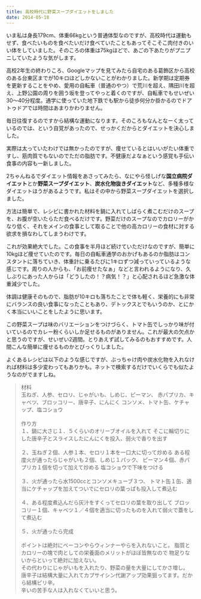 ```yaml
---
title: 高校時代に野菜スープダイエットをしました
date: 2014-05-18
---
```


いま私は身長179cm、体重66kgという普通体型なのですが、高校時代は運動もせず、食べたいものを食べたいだけ食べていたこともあってそこそこ肉付きのいい体をしていました。そのころの体重は75kgほどで、あごの下あたりがプニプニしていたような気がします。

高校2年生の終わりころ、Googleマップを見てみたら自宅のある葛飾区から高校のある台東区までが10キロほどしかないことがわかりました。新学期は定期券を更新することをやめ、愛用の自転車（普通のやつ）で荒川を超え、隅田川を超え、上野公園の周りを囲う坂を登ってやっと着くのですが、自転車でもせいぜい30〜40分程度。通学に使っていた地下鉄でも駅から徒歩何分か掛かるのでドアトゥドアでは時間はあまりかわりません。

毎日往復するのですから結構な運動になります。そのころもなんとなーく太っているのでは、という自覚があったので、せっかくだからとダイエットを決心しました。

実際は太っていたわけでは無かったのですが、痩せているとはいいがたい体重ですし、筋肉質でもないのでただの脂肪です。不健康だよなぁという感覚も手伝い食事の内容も一新しました。

2ちゃんねるでダイエット情報をあさってみたら、なにやら怪しげな**国立病院ダイエット**とか**野菜スープダイエット**、**炭水化物抜きダイエット**など、多種多様なダイエットほうがあるようです。私はその中から野菜スープダイエットを選択しました。

方法は簡単で、レシピに書かれた材料を鍋に入れてしばらく煮こむだけのスープを、お腹が空いたらただ食べるだけです。野菜だけのスープなのでカロリーがかなり低く、それをメインの食事として取ることで他の高カロリーの食材に対する欲求を損なわしてしまうわけです。

これが効果絶大でした。この食事を半月ほど続けていただけなのですが、簡単に10kgほど痩せていたのです。毎日の自転車通学のおかげもあるのか脂肪はコンスタントに落ちていき、体重計に乗るたびに1キロずつ減っていっているような感じです。周りの人からも、「お前痩せたなぁ」などと言われるようになり、久しぶりにあった人からは「どうしたの！？病気！？」と心配されるほど急激な体重減少でした。

体調は健康そのもので、脂肪が10キロも落ちたことで体も軽く、栄養的にも非常にバランスの良い食事になったこともあり、デトックスとでもいうのか、とにかく本当にいいことをしたように思います。

この野菜スープは味のバリエーションをつけづらく、トマト缶でしっかり味が付いているのでカレー粉くらいしか足せるものがありません。これが最大の欠点かと思うのですが、せいぜい2週間。とりあえず試してみるのもおすすめです。人間こんな簡単に痩せるものかとびっくりしました。

よくあるレシピは以下のような感じですが、ぶっちゃけ肉や炭水化物を入れなければ材料は多少変わってもありかも。ネットで検索するだけでいくらでも似たようなのがでますしね。

<blockquote>
材料<br>
玉ねぎ、人参、セロリ、じゃがいも、しめじ、ピーマン、
赤パプリカ、キャベツ、ブロッコリー、唐辛子、にんにく
コンソメ、トマト缶、ケチャップ、塩コショウ
<br><br>
作り方<br>
１、鍋に大さじ１．５くらいのオリーブオイルを入れて
そこに輪切りにした唐辛子とスライスしたにんにくを投入、弱火で香りを出す
<br><br>
２、玉ねぎ２個、人参１本、セロリ１本を一口大に切って炒める
ある程度火が通ったらじゃがいも２個、しめじ１パック、
ピーマン４個、赤パプリカ１個を切って加えて炒める
塩コショウで下味をつける
<br><br>
３、火が通ったら水1500ccとコンソメキューブ３つ、
トマト缶１缶、適当にケチャップを加えてついでにセロリの葉っぱも投入して煮込む
<br><br>
４、ある程度煮込んだら灰汁をすくってセロリの葉を取り出して
ブロッコリー１個、キャベツ１／４個を適当に切ったものを入れて弱火で蓋をして煮込む
<br><br>
５、火が通ったら完成
<br><br>
ポイントは絶対にベーコンやらウィンナーやらを入れないこと。
脂質とカロリーの塊で肉としての栄養面のメリットがほぼ皆無なので
物足りないからといって絶対に加えない。<br>
その代わりにじゃがいもを入れたり、野菜の量を大量にしてかさ増し。
唐辛子は結構大量に入れてカプサイシン代謝アップ効果狙ってます。だから結構ピリ辛。<br>
辛いの苦手な人は入れなくていいと思う。
</blockquote>
